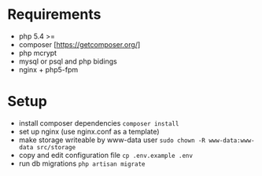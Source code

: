 # Requirements

* php 5.4 >=
* composer [https://getcomposer.org/]
* php mcrypt
* mysql or psql and php bidings
* nginx + php5-fpm

# Setup

* install composer dependencies `composer install`
* set up nginx (use nginx.conf as a template)
* make storage writeable by www-data user `sudo chown -R www-data:www-data
  src/storage`
* copy and edit configuration file `cp .env.example .env`
* run db migrations `php artisan migrate`
